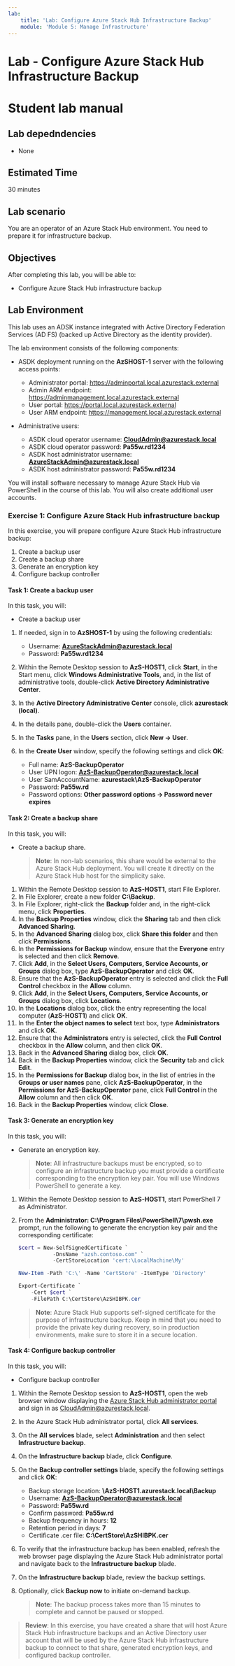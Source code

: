 ```yaml
---
lab:
    title: 'Lab: Configure Azure Stack Hub Infrastructure Backup'
    module: 'Module 5: Manage Infrastructure'
---
```


# Lab - Configure Azure Stack Hub Infrastructure Backup
# Student lab manual

## Lab depedndencies

- None

## Estimated Time

30 minutes

## Lab scenario

You are an operator of an Azure Stack Hub environment. You need to prepare it for infrastructure backup. 

## Objectives

After completing this lab, you will be able to:

- Configure Azure Stack Hub infrastructure backup

## Lab Environment 

This lab uses an ADSK instance integrated with Active Directory Federation Services (AD FS) (backed up Active Directory as the identity provider). 

The lab environment consists of the following components:

- ASDK deployment running on the **AzSHOST-1** server with the following access points:

  - Administrator portal: https://adminportal.local.azurestack.external
  - Admin ARM endpoint: https://adminmanagement.local.azurestack.external
  - User portal: https://portal.local.azurestack.external
  - User ARM endpoint: https://management.local.azurestack.external

- Administrative users:

  - ASDK cloud operator username: **CloudAdmin@azurestack.local**
  - ASDK cloud operator password: **Pa55w.rd1234**
  - ASDK host administrator username: **AzureStackAdmin@azurestack.local**
  - ASDK host administrator password: **Pa55w.rd1234**

You will install software necessary to manage Azure Stack Hub via PowerShell in the course of this lab. You will also create additional user accounts.

### Exercise 1: Configure Azure Stack Hub infrastructure backup

In this exercise, you will prepare configure Azure Stack Hub infrastructure backup:

1. Create a backup user
1. Create a backup share
1. Generate an encryption key
1. Configure backup controller

#### Task 1: Create a backup user

In this task, you will:

- Create a backup user

1. If needed, sign in to **AzSHOST-1** by using the following credentials:

    - Username: **AzureStackAdmin@azurestack.local**
    - Password: **Pa55w.rd1234**

1. Within the Remote Desktop session to **AzS-HOST1**, click **Start**, in the Start menu, click **Windows Administrative Tools**, and, in the list of administrative tools, double-click **Active Directory Administrative Center**.
1. In the **Active Directory Administrative Center** console, click **azurestack (local)**.
1. In the details pane, double-click the **Users** container.
1. In the **Tasks** pane, in the **Users** section, click **New -> User**.
1. In the **Create User** window, specify the following settings and click **OK**: 

    - Full name: **AzS-BackupOperator**
    - User UPN logon: **AzS-BackupOperator@azurestack.local**
    - User SamAccountName: **azurestack\AzS-BackupOperator**
    - Password: **Pa55w.rd**
    - Password options: **Other password options -> Password never expires**

#### Task 2: Create a backup share

In this task, you will:

- Create a backup share. 

    >**Note**: In non-lab scenarios, this share would be external to the Azure Stack Hub deployment. You will create it directly on the Azure Stack Hub host for the simplicity sake.

1. Within the Remote Desktop session to **AzS-HOST1**, start File Explorer. 
1. In File Explorer, create a new folder **C:\\Backup**.
1. In File Explorer, right-click the **Backup** folder and, in the right-click menu, click **Properties**.
1. In the **Backup Properties** window, click the **Sharing** tab and then click **Advanced Sharing**.
1. In the **Advanced Sharing** dialog box, click **Share this folder** and then click **Permissions**.
1. In the **Permissions for Backup** window, ensure that the **Everyone** entry is selected and then click **Remove**.
1. Click **Add**, in the **Select Users, Computers, Service Accounts, or Groups** dialog box, type **AzS-BackupOperator** and click **OK**.
1. Ensure that the **AzS-BackupOperator** entry is selected and click the **Full Control** checkbox in the **Allow** column.
1. Click **Add**, in the **Select Users, Computers, Service Accounts, or Groups** dialog box, click **Locations**.
1. In the **Locations** dialog box, click the entry representing the local computer (**AzS-HOST1**) and click **OK**.
1. In the **Enter the object names to select** text box, type **Administrators** and click **OK**.
1. Ensure that the **Administrators** entry is selected, click the **Full Control** checkbox in the **Allow** column, and then click **OK**.
1. Back in the **Advanced Sharing** dialog box, click **OK**.
1. Back in the **Backup Properties** window, click the **Security** tab and click **Edit**.
1. In the **Permissions for Backup** dialog box, in the list of entries in the **Groups or user names** pane, click **AzS-BackupOperator**, in the **Permissions for AzS-BackupOperator** pane, click **Full Control** in the **Allow** column and then click **OK**.
1. Back in the **Backup Properties** window, click **Close**.

#### Task 3: Generate an encryption key

In this task, you will:

- Generate an encryption key. 

    >**Note**: All infrastructure backups must be encrypted, so to configure an infrastructure backup you must provide a certificate corresponding to the encryption key pair. You will use Windows PowerShell to generate a key. 

1. Within the Remote Desktop session to **AzS-HOST1**, start PowerShell 7 as Administrator.
1. From the **Administrator: C:\Program Files\PowerShell\7\pwsh.exe** prompt, run the following to generate the encryption key pair and the corresponding certificate:
    
    ```powershell
    $cert = New-SelfSignedCertificate `
               -DnsName "azsh.contoso.com" `
               -CertStoreLocation 'cert:\LocalMachine\My'

    New-Item -Path 'C:\' -Name 'CertStore' -ItemType 'Directory'

    Export-Certificate `
        -Cert $cert `
        -FilePath C:\CertStore\AzSHIBPK.cer 
    ```

    >**Note**: Azure Stack Hub supports self-signed certificate for the purpose of infrastructure backup. Keep in mind that you need to provide the private key during recovery, so in production environments, make sure to store it in a secure location.


#### Task 4: Configure backup controller

In this task, you will:

- Configure backup controller

1. Within the Remote Desktop session to **AzS-HOST1**, open the web browser window displaying the [Azure Stack Hub administrator portal](https://adminportal.local.azurestack.external/) and sign in as CloudAdmin@azurestack.local.
1. In the Azure Stack Hub administrator portal, click **All services**.
1. On the **All services** blade, select **Administration** and then select **Infrastructure backup**.
1. On the **Infrastructure backup** blade, click **Configure**.
1. On the **Backup controller settings** blade, specify the following settings and click **OK**:

    - Backup storage location: **\\AzS-HOST1.azurestack.local\Backup**
    - Username: **AzS-BackupOperator@azurestack.local**
    - Password: **Pa55w.rd**
    - Confirm password: **Pa55w.rd**
    - Backup frequency in hours: **12**
    - Retention period in days: **7**
    - Certificate .cer file: **C:\CertStore\AzSHIBPK.cer**

1. To verify that the infrastructure backup has been enabled, refresh the web browser page displaying the Azure Stack Hub administrator portal and navigate back to the **Infrastructure backup** blade.
1. On the **Infrastructure backup** blade, review the backup settings.
1. Optionally, click **Backup now** to initiate on-demand backup.

    >**Note**: The backup process takes more than 15 minutes to complete and cannot be paused or stopped.

>**Review**: In this exercise, you have created a share that will host Azure Stack Hub infrastructure backups and an Active Directory user account that will be used by the Azure Stack Hub infrastructure backup to connect to that share, generated encryption keys, and configured backup controller. 